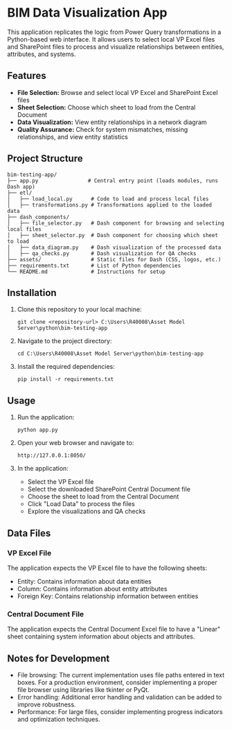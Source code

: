 # BIM Data Visualization App

This application replicates the logic from Power Query transformations in a Python-based web interface. It allows users to select local VP Excel files and SharePoint files to process and visualize relationships between entities, attributes, and systems.

## Features

- **File Selection:** Browse and select local VP Excel and SharePoint Excel files
- **Sheet Selection:** Choose which sheet to load from the Central Document
- **Data Visualization:** View entity relationships in a network diagram
- **Quality Assurance:** Check for system mismatches, missing relationships, and view entity statistics

## Project Structure

```
bim-testing-app/
├── app.py                # Central entry point (loads modules, runs Dash app)
├── etl/
│   ├── load_local.py      # Code to load and process local files
│   ├── transformations.py # Transformations applied to the loaded data
├── dash_components/
│   ├── file_selector.py   # Dash component for browsing and selecting local files
│   ├── sheet_selector.py  # Dash component for choosing which sheet to load
│   ├── data_diagram.py    # Dash visualization of the processed data
│   ├── qa_checks.py       # Dash visualization for QA checks
├── assets/                # Static files for Dash (CSS, logos, etc.)
├── requirements.txt       # List of Python dependencies
└── README.md              # Instructions for setup
```

## Installation

1. Clone this repository to your local machine:
   ```
   git clone <repository-url> C:\Users\R40008\Asset Model Server\python\bim-testing-app
   ```

2. Navigate to the project directory:
   ```
   cd C:\Users\R40008\Asset Model Server\python\bim-testing-app
   ```

3. Install the required dependencies:
   ```
   pip install -r requirements.txt
   ```

## Usage

1. Run the application:
   ```
   python app.py
   ```

2. Open your web browser and navigate to:
   ```
   http://127.0.0.1:8050/
   ```

3. In the application:
   - Select the VP Excel file
   - Select the downloaded SharePoint Central Document file
   - Choose the sheet to load from the Central Document
   - Click "Load Data" to process the files
   - Explore the visualizations and QA checks

## Data Files

### VP Excel File
The application expects the VP Excel file to have the following sheets:
- Entity: Contains information about data entities
- Column: Contains information about entity attributes
- Foreign Key: Contains relationship information between entities

### Central Document File
The application expects the Central Document Excel file to have a "Linear" sheet containing system information about objects and attributes.

## Notes for Development

- File browsing: The current implementation uses file paths entered in text boxes. For a production environment, consider implementing a proper file browser using libraries like tkinter or PyQt.
- Error handling: Additional error handling and validation can be added to improve robustness.
- Performance: For large files, consider implementing progress indicators and optimization techniques.
